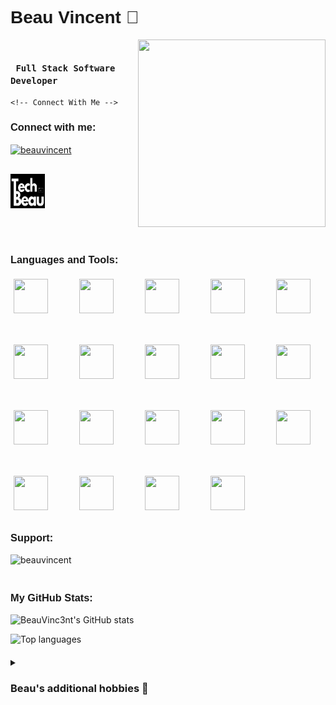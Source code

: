 <!-- Add "Montserrat Semibold 600" styling -->
<h1 align="left" style="font-family: 'Montserrat', sans-serif; font-weight: 600;">
  Beau Vincent 🚀
</h1>

<!-- Profile views tab 
<p align="right" style="font-family: 'Montserrat', sans-serif; font-weight: 600;"> 
  <img src="https://komarev.com/ghpvc/?username=beauvinc3nt&label=Profile%20views&color=0e75b6&style=flat" alt="beauvinc3nt" /> 
</p>  -->

<!-- Header Section: Title and Connect Info in Flex Row -->
<div style="display: flex; align-items: center; justify-content: space-between; margin-bottom: 40px; gap: 20px;">
  <!-- Left side: Title and Connect Info -->
  <div style="flex: 1;">
    <!-- Beau's expertise title -->
    <h3 align="left" style="font-family: 'Montserrat'; font-weight: 800;">
      <code> Full Stack Software Developer </code>
    </h3>

    <!-- Connect With Me -->
  <h3 align="left" style="font-family: 'Montserrat', sans-serif; font-weight: 600;">Connect with me:</h3>
  <p style="display: flex; flex-wrap: wrap; gap: 30px; justify-content: flex-start; margin-bottom: 20px;">
      <!-- LinkedIn icon + link -->
    <a href="https://www.linkedin.com/in/beau-vincent-6637232a2/" target="blank">
        <img align="center" src="https://raw.githubusercontent.com/rahuldkjain/github-profile-readme-generator/master/src/images/icons/Social/linked-in-alt.svg" alt="beauvincent" height="55" width="55" />
      </a>
      &nbsp;
      <!--TechBeau.co.uk icon + link -->
      <a href="https://techbeau.co.uk/" target="_blank">
        <img align="center" src="TechBeauLogo.png" alt="Visit my portfolio" height="55" width="55"/>
      </a>
    </p>
  </div>

  <!-- Right side: Spinning hacker gif -->
  <div style="flex-shrink: 0;">
    <img src="https://www.gifcen.com/wp-content/uploads/2023/07/hacker-gif-8.gif" width="300" height="300">
  </div>
</div>

<!-- Main content container -->
<div style="margin: 20px 0;">
  <!-- Languages and Tools -->
  <h3 align="left" style="font-family: 'Montserrat', sans-serif; font-weight: 600;">Languages and Tools:</h3>
  <!-- Wrapping elements to fit page -->         
  <div style="display: flex; flex-wrap: wrap; gap: 40px; justify-content: flex-start; margin-bottom: 30px;"> 
    <img src="https://cdn.jsdelivr.net/gh/devicons/devicon@latest/icons/vscode/vscode-original.svg" width="55" height="55" style="margin: 5px;"/>
    <img src="https://cdn.jsdelivr.net/gh/devicons/devicon@latest/icons/javascript/javascript-original.svg" width="55" height="55" style="margin: 5px;"/>
    <img src="https://cdn.jsdelivr.net/gh/devicons/devicon@latest/icons/react/react-original-wordmark.svg" width="55" height="55" style="margin: 5px;"/>
    <img src="https://cdn.jsdelivr.net/gh/devicons/devicon@latest/icons/tailwindcss/tailwindcss-original.svg" width="55" height="55" style="margin: 5px;"/>
    <img src="https://cdn.jsdelivr.net/gh/devicons/devicon@latest/icons/git/git-original.svg" width="55" height="55" style="margin: 5px;"/>
    <img src="https://cdn.jsdelivr.net/gh/devicons/devicon@latest/icons/nodejs/nodejs-original-wordmark.svg" width="55" height="55" style="margin: 5px;"/>
    <img src="https://cdn.jsdelivr.net/gh/devicons/devicon@latest/icons/figma/figma-original.svg" width="55" height="55"  style="margin: 5px;"/>
    <img src="https://cdn.jsdelivr.net/gh/devicons/devicon@latest/icons/firebase/firebase-original.svg" width="55" height="55" style="margin: 5px;"/>
    <img src="https://cdn.jsdelivr.net/gh/devicons/devicon@latest/icons/jest/jest-plain.svg" width="55" height="55" style="margin: 5px;"/>
    <img src="https://cdn.jsdelivr.net/gh/devicons/devicon@latest/icons/express/express-original-wordmark.svg" width="55" height="55" style="margin: 5px;"/>
    <img src="https://cdn.jsdelivr.net/gh/devicons/devicon@latest/icons/postgresql/postgresql-original.svg" width="55" height="55" style="margin: 5px;"/>
    <img src="https://cdn.jsdelivr.net/gh/devicons/devicon@latest/icons/postman/postman-original.svg" width="55" height="55" style="margin: 5px;"/>
    <img src="https://cdn.jsdelivr.net/gh/devicons/devicon@latest/icons/mongodb/mongodb-original-wordmark.svg" width="55" height="55" style="margin: 5px;"/>
    <img src="https://cdn.jsdelivr.net/gh/devicons/devicon@latest/icons/socketio/socketio-original-wordmark.svg" width="55" height="55" style="margin: 5px;"/>
    <img src="https://cdn.jsdelivr.net/gh/devicons/devicon@latest/icons/nextjs/nextjs-original.svg" width="55" height="55" style="margin: 5px;"/>
    <img src="https://cdn.jsdelivr.net/gh/devicons/devicon@latest/icons/vitejs/vitejs-original.svg" width="55" height="55" style="margin: 5px;"/>
    <img src="https://cdn.jsdelivr.net/gh/devicons/devicon@latest/icons/vercel/vercel-original-wordmark.svg" width="55" height="55" style="margin: 5px;"/>
    <img src="https://cdn.jsdelivr.net/gh/devicons/devicon@latest/icons/supabase/supabase-original.svg" width="55" height="55" style="margin: 5px;"/>
    <img src="https://cdn.jsdelivr.net/gh/devicons/devicon@latest/icons/netlify/netlify-original-wordmark.svg" width="55" height="55" style="margin: 5px;"/>   
  </div>

  <!-- Support Section -->
  <h3 align="left" style="font-family: 'Montserrat', sans-serif; font-weight: 600;">Support:</h3>
  <p style="margin-bottom: 20px;">
    <a href="https://www.buymeacoffee.com/beauvincent"> 
      <img align="left" src="https://cdn.buymeacoffee.com/buttons/v2/default-yellow.png" height="50" width="210" alt="beauvincent" />
    </a>
  </p>

</div>
<br><br>
<!-- Separate GitHub Stats Section -->
<div style="margin: 20px 0;">
  <h3 align="left" style="font-family: 'Montserrat', sans-serif; font-weight: 600;">My GitHub Stats:</h3>
  <p align="left">
    <img src="https://github-readme-stats.vercel.app/api?username=BeauVinc3nt&show_icons=true&theme=radical&cache_seconds=1800" alt="BeauVinc3nt's GitHub stats" />  <!-- Cache seconds ensures the values are updated frequently-->
  </p>

  <!-- Top Languages -->
  <p align="left">
    <img src="https://github-readme-stats.vercel.app/api/top-langs/?username=BeauVinc3nt&layout=compact&theme=radical" alt="Top languages" />
  </p>
</div>

<!-- Adding drop down section for my personal hobbies-->
<details>
  <summary><h3> Beau's additional hobbies 📜</h3></summary>
  <div style="font-family: 'Montserrat';">
    <div>- Chess♟️</div>
    <div>- Problem Solving 🧠</div>
    <div>- Exercising 🏋🏻‍♂️</div>
    <div>- Health and Wellbeing 🍎</div>
    <div>- Videography 📷</div>
  </div>
</details>
  
<!-- Adding Responsive CSS by wrapping in a div func -> cannot directly use CSS in ReadMe file. -->
<div style=
  @media (max-width: 768px) {
    div[style*="display: flex"] a {
      width: 30%; /* Ensures 3 icons per row on smaller screens */
      text-align: center; /* Aligns icons within their row */
      margin: 0 auto; /* Centers icons horizontally */
    }
  }
</div>
